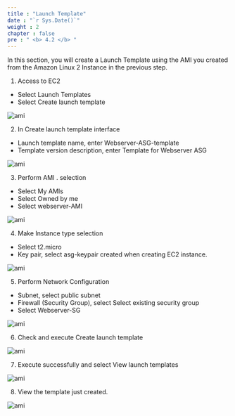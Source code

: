 ```yaml
---
title : "Launch Template"
date : "`r Sys.Date()`"
weight : 2
chapter : false
pre : " <b> 4.2 </b> "
---
```



In this section, you will create a Launch Template using the AMI you created from the Amazon Linux 2 Instance in the previous step.
1. Access to EC2
- Select Launch Templates
- Select Create launch template

![ami](/images/createautoscaling/launch-template-setup-01.png?featherlight=false&width=90pc)

2. In Create launch template interface
- Launch template name, enter Webserver-ASG-template
- Template version description, enter Template for Webserver ASG

![ami](/images/createautoscaling/launch-template-setup-02.png?featherlight=false&width=90pc)

3. Perform AMI . selection
- Select My AMIs
- Select Owned by me
- Select webserver-AMI

![ami](/images/createautoscaling/launch-template-setup-03.png?featherlight=false&width=90pc)

4. Make Instance type selection
- Select t2.micro
- Key pair, select asg-keypair created when creating EC2 instance.

![ami](/images/createautoscaling/launch-template-setup-04.png?featherlight=false&width=90pc)

5. Perform Network Configuration
- Subnet, select public subnet
- Firewall (Security Group), select Select existing security group
- Select Webserver-SG

![ami](/images/createautoscaling/launch-template-setup-05.png?featherlight=false&width=90pc)

6. Check and execute Create launch template

![ami](/images/createautoscaling/launch-template-setup-06.png?featherlight=false&width=90pc)

7. Execute successfully and select View launch templates

![ami](/images/createautoscaling/launch-template-setup-07.png?featherlight=false&width=90pc)

8. View the template just created.

![ami](/images/createautoscaling/launch-template-setup-08.png?featherlight=false&width=90pc)